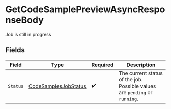 # GetCodeSamplePreviewAsyncResponseBody

Job is still in progress


## Fields

| Field                                                                      | Type                                                                       | Required                                                                   | Description                                                                |
| -------------------------------------------------------------------------- | -------------------------------------------------------------------------- | -------------------------------------------------------------------------- | -------------------------------------------------------------------------- |
| `Status`                                                                   | [CodeSamplesJobStatus](../../Models/Shared/CodeSamplesJobStatus.md)        | :heavy_check_mark:                                                         | The current status of the job. Possible values are `pending` or `running`. |